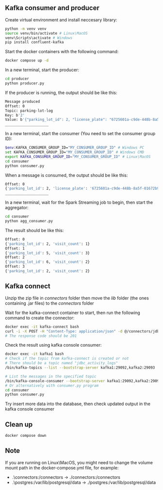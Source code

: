 ## Kafka consumer and producer
Create virtual environment and install neccesary library:
```bash
python -m venv venv
source venv/bin/activate # Linux\MacOS
venv\Scripts\activate # Windows
pip install confluent-kafka
```

Start the docker containers with the following command:
```bash
docker compose up -d
```

In a new terminal, start the producer:
```bash
cd producer
python producer.py
```
If the producer is running, the output should be like this:
```bash
Message produced
Offset: 0
Topic: parking-lot-log
Key: b'2'
Value: b'{"parking_lot_id": 2, "license_plate": "6725601a-c9de-448b-8a5f-01672b95d4dd", "vehicle_type": "car", "activity_type": "exit", "created_at": "2023-11-21 19:54:40.147413"}'
____________________
```

In a new terminal, start the consumer (You need to set the consumer group ID):
```bash
$env:KAFKA_CONSUMER_GROUP_ID="MY_CONSUMER_GROUP_ID" # Windows PC
set KAFKA_CONSUMER_GROUP_ID="MY_CONSUMER_GROUP_ID" # Windows CMD
export KAFKA_CONSUMER_GROUP_ID="MY_CONSUMER_GROUP_ID" # Linux\MacOS
cd consumer
python consumer.py
```
When a message is consumed, the output should be like this:
```bash
Offset: 0
{'parking_lot_id': 2, 'license_plate': '6725601a-c9de-448b-8a5f-01672b95d4dd', 'vehicle_type': 'car', 'activity_type': 'exit', 'created_at': '2023-11-21 19:54:40.147413'}
____________________
````

In a new terminal, wait for the Spark Streaming job to begin, then start the aggregator:
```bash
cd consumer
python agg_consumer.py
```  
The result should be like this:
```bash
Offset: 0
{'parking_lot_id': 2, 'visit_count': 1}
Offset: 1
{'parking_lot_id': 5, 'visit_count': 3}
Offset: 2
{'parking_lot_id': 6, 'visit_count': 2}
Offset: 3
{'parking_lot_id': 2, 'visit_count': 2}
```
## Kafka connect
Unzip the zip file in *connectors* folder then move the *lib* folder (the ones containing .jar files) to the *connectors* folder

Wait for the kafka-connect container to start, then run the following command to create the connector:
```bash
docker exec -it kafka-connect bash
curl -i -X POST -H "Content-Type: application/json" -d @/connectors/jdbc-source-connect.json http://localhost:8083/connectors
# The response code should be 201
```
Check the result using kafka console consumer:
```bash
docker exec -it kafka1 bash
# Check if the topic from kafka-connect is created or not
# There should be a topic named "jdbc_activity_logs"
/bin/kafka-topics --list --bootstrap-server kafka1:29092,kafka2:29093

# List the messages in the specified topic
/bin/kafka-console-consumer --bootstrap-server kafka1:29092,kafka2:29093 --topic parking-lot-log --from-beginning
# Or alternatively with consumer.py program
cd consumer
python consumer.py 
```
Try insert more data into the database, then check updated output in the kafka console consumer

## Clean up
```bash
docker compose down
```

## Note

If you are running on Linux\MacOS, you might need to change the volume mount path in the docker-compose.yml file, for example:
- .\connectors:/connectors -> ./connectors:/connectors
- .\postgres:/var/lib/postgresql/data -> ./postgres:/var/lib/postgresql/data